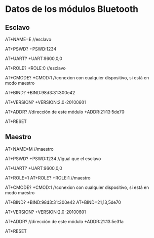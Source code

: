 # Datos de los módulos Bluetooth

## Esclavo

AT+NAME=E //esclavo

AT+PSWD?
+PSWD:1234

AT+UART?
+UART:9600,0,0

AT+ROLE?
+ROLE:0 //esclavo

AT+CMODE?
+CMOD:1 //conexion con cualquier dispositivo, si está en modo maestro

AT+BIND?
+BIND:98d3:31:300e42

AT+VERSION?
+VERSION:2.0-20100601

AT+ADDR? //dirección de este módulo
+ADDR:21:13:5de70

AT+RESET

## Maestro

AT+NAME=M //maestro

AT+PSWD?
+PSWD:1234 //igual que el esclavo

AT+UART?
+UART:9600,0,0

AT+ROLE=1
AT+ROLE?
+ROLE:1 //maestro

AT+CMODE?
+CMOD:1 //conexion con cualquier dispositivo, si está en modo maestro

AT+BIND?
+BIND:98d3:31:300e42
AT+BIND=21,13,5de70

AT+VERSION?
+VERSION:2.0-20100601

AT+ADDR? //dirección de este módulo
+ADDR:21:13:5e31a

AT+RESET

